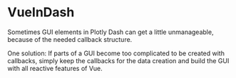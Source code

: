 # VueInDash

Sometimes GUI elements in Plotly Dash can get a little unmanageable, because of the needed
callback structure. 

One solution: If parts of a GUI become too complicated to be created with callbacks, simply keep the
callbacks for the data creation and build the GUI with all reactive features of Vue.
